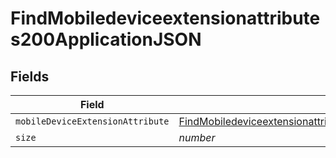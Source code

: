 # FindMobiledeviceextensionattributes200ApplicationJSON


## Fields

| Field                                                                                                                                                                                                 | Type                                                                                                                                                                                                  | Required                                                                                                                                                                                              | Description                                                                                                                                                                                           | Example                                                                                                                                                                                               |
| ----------------------------------------------------------------------------------------------------------------------------------------------------------------------------------------------------- | ----------------------------------------------------------------------------------------------------------------------------------------------------------------------------------------------------- | ----------------------------------------------------------------------------------------------------------------------------------------------------------------------------------------------------- | ----------------------------------------------------------------------------------------------------------------------------------------------------------------------------------------------------- | ----------------------------------------------------------------------------------------------------------------------------------------------------------------------------------------------------- |
| `mobileDeviceExtensionAttribute`                                                                                                                                                                      | [FindMobiledeviceextensionattributes200ApplicationJSONMobileDeviceExtensionAttribute](../../models/operations/findmobiledeviceextensionattributes200applicationjsonmobiledeviceextensionattribute.md) | :heavy_minus_sign:                                                                                                                                                                                    | N/A                                                                                                                                                                                                   |                                                                                                                                                                                                       |
| `size`                                                                                                                                                                                                | *number*                                                                                                                                                                                              | :heavy_minus_sign:                                                                                                                                                                                    | N/A                                                                                                                                                                                                   | 1                                                                                                                                                                                                     |